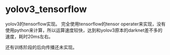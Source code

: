 # yolov3_tensorflow

yolov3的tensorflow实现。
完全使用tensorflow的tensor operater来实现，没有使用python来计算，所以运算速度较快，达到和yolov3原本的darknet差不多的速度，耗时20ms左右。

还有训练阶段的后向传播还未实现。
